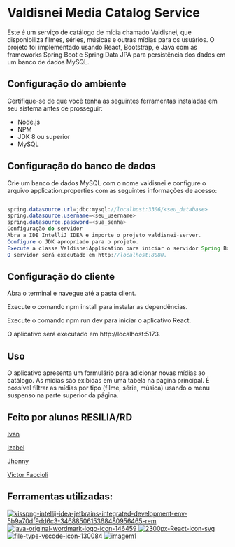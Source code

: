# Valdisnei Media Catalog Service
Este é um serviço de catálogo de mídia chamado Valdisnei, que disponibiliza filmes, séries, músicas e outras mídias para os usuários. O projeto foi implementado usando React, Bootstrap, e Java com as frameworks Spring Boot e Spring Data JPA para persistência dos dados em um banco de dados MySQL.

## Configuração do ambiente
Certifique-se de que você tenha as seguintes ferramentas instaladas em seu sistema antes de prosseguir:

- Node.js
- NPM
- JDK 8 ou superior
- MySQL

## Configuração do banco de dados
Crie um banco de dados MySQL com o nome valdisnei e configure o arquivo application.properties com as seguintes informações de acesso:

```java

spring.datasource.url=jdbc:mysql://localhost:3306/<seu_database>
spring.datasource.username=<seu_username>
spring.datasource.password=<sua_senha>
Configuração do servidor
Abra a IDE IntelliJ IDEA e importe o projeto valdisnei-server.
Configure o JDK apropriado para o projeto.
Execute a classe ValdisneiApplication para iniciar o servidor Spring Boot.
O servidor será executado em http://localhost:8080.
```


## Configuração do cliente
Abra o terminal e navegue até a pasta client.

Execute o comando npm install para instalar as dependências.

Execute o comando npm run dev para iniciar o aplicativo React.

O aplicativo será executado em http://localhost:5173.


## Uso 
O aplicativo apresenta um formulário para adicionar novas mídias ao catálogo. As mídias são exibidas em uma tabela na página principal. É possível filtrar as mídias por tipo (filme, série, música) usando o menu suspenso na parte superior da página.


## Feito por alunos RESILIA/RD
<a href="https://github.com/IvanGtsl" title="Git Ivan">Ivan</a> 

<a href="https://github.com/izabelmafisa/" title="Git Izabel">Izabel</a>

<a href="https://github.com/Jhonny515" title="Git Jonatas">Jhonny</a> 

<a href="https://github.com/victorfaccioli" title ="Git Victor">Victor Faccioli</a>





## Ferramentas utilizadas:
<a href='https://postimg.cc/Z9sb2Ydq' target='_blank'><img src='https://i.postimg.cc/Z9sb2Ydq/kisspng-intellij-idea-jetbrains-integrated-development-env-5b9a70df9dd6c3-3468850615368480956465-rem.png' border='0' alt='kisspng-intellij-idea-jetbrains-integrated-development-env-5b9a70df9dd6c3-3468850615368480956465-rem'/></a>  <a href='https://postimg.cc/Tp0cZBCs' target='_blank'><img src='https://i.postimg.cc/Tp0cZBCs/java-original-wordmark-logo-icon-146459.png' border='0' alt='java-original-wordmark-logo-icon-146459'/> <a href='https://postimg.cc/grpDc3bn' target='_blank'><img src='https://i.postimg.cc/grpDc3bn/2300px-React-icon-svg.png' border='0' alt='2300px-React-icon-svg'/></a> <a href='https://postimg.cc/LnCBV7Y1' target='_blank'><img src='https://i.postimg.cc/LnCBV7Y1/file-type-vscode-icon-130084.png' border='0' alt='file-type-vscode-icon-130084'/></a>   <a href='https://postimg.cc/HjW7ZRS3' target='_blank'><img src='https://i.postimg.cc/HjW7ZRS3/imagem1.png' border='0' alt='imagem1'/></a>
